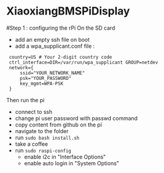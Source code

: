 # XiaoxiangBMSPiDisplay

#Step 1 : configuring the rPi 
On the SD card
 - add an empty ssh file on boot
 - add a wpa_supplicant.conf file : 
 ```
  country=US # Your 2-digit country code
  ctrl_interface=DIR=/var/run/wpa_supplicant GROUP=netdev
  network={
      ssid="YOUR_NETWORK_NAME"
      psk="YOUR_PASSWORD"
      key_mgmt=WPA-PSK
  }
  ```
Then run the pi
 - connect to ssh
 - change pi user password with passwd command
 - copy content from github on the pi
 - navigate to the folder 
 - run ```sudo bash install.sh```
 - take a coffee
 - run ```sudo raspi-config```
    - enable i2c in "Interface Options"
    - enable auto login in "System Options"
 



